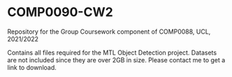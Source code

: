 # COMP0090-CW2
Repository for the Group Coursework component of COMP0088, UCL, 2021/2022

Contains all files required for the MTL Object Detection project.
Datasets are not included since they are over 2GB in size. 
Please contact me to get a link to download.

